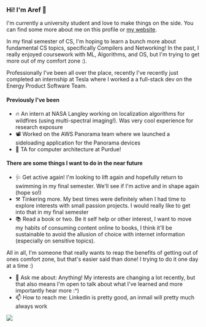 <!--
**arefmalek/arefmalek** is a ✨ _special_ ✨ repository because its `README.md` (this file) appears on your GitHub profile.

Here are some ideas to get you started:


- 🔭 I’m currently working on ...
- 🌱 I’m currently learning ...
- 👯 I’m looking to collaborate on ...
- 🤔 I’m looking for help with ...
- 😄 Pronouns: ...
- ⚡ Fun fact: ...

* 🚀 Some non-tech goals right now are:
  + Becoming a better cook
  + Getting better at my second language
  + Working out more
-->
### Hi! I'm Aref 🌱

I'm currently a university student and love to make things on the side. You can find some more about me on this profile or [my website](https://arefmalek.github.io/).

In my final semester of CS, I'm hoping to learn a bunch more about fundamental CS topics, specifically Compilers and Networking! In the past, I really enjoyed coursework with ML, Algorithms, and OS, but I'm trying to get more out of my comfort zone :).

Professionally I've been all over the place, recently I've recently just completed an internship at Tesla where I worked a a full-stack dev on the Energy Product Software Team. 

#### Previously I've been
- 🔥 An intern at NASA Langley working on localization algorithms for wildfires (using multi-spectral imaging!). Was very cool experience for research exposure
- 📽 Worked on the AWS Panorama team where we launched a sideloading application for the Panorama devices
- 💾 TA for computer architecture at Purdue!

#### There are some things I want to do in the near future

- 🩺 Get active again! I'm looking to lift again and hopefully return to swimming in my final semester. We'll see if I'm active and in shape again (hope so!)
- ⚒ Tinkering more. My best times were definitely when I had time to explore interests with small passion projects. I would really like to get into that in my final semester
- 📚 Read a book or two. Be it self help or other interest, I want to move my habits of consuming content online to books, I think it'll be sustainable to avoid the allusion of choice with internet information (especially on sensitive topics).

All in all, I'm someone that really wants to reap the benefits of getting out of ones comfort zone, but that's easier said than done! I trying to do it one day at a time :)

- 💬 Ask me about: Anything! My interests are changing a lot recently, but that also means I'm open to talk about what I've learned and more importantly hear more :^)
- 📫 How to reach me: Linkedin is pretty good, an inmail will pretty much always work




![](https://komarev.com/ghpvc/?username=arefmalek)
